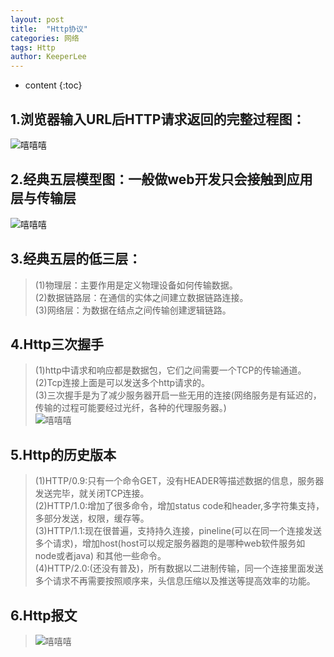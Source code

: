 ```yaml
---
layout: post
title:  "Http协议"
categories: 网络
tags: Http
author: KeeperLee
---
```


* content
{:toc}

## 1.浏览器输入URL后HTTP请求返回的完整过程图：





![嘻嘻嘻](/images/Http/Http.png)  
## 2.经典五层模型图：一般做web开发只会接触到应用层与传输层
![嘻嘻嘻](/images/Http/wucengmoxing.png)  
## 3.经典五层的低三层：  
> (1)物理层：主要作用是定义物理设备如何传输数据。  
(2)数据链路层：在通信的实体之间建立数据链路连接。  
(3)网络层：为数据在结点之间传输创建逻辑链路。

## 4.Http三次握手  
> (1)http中请求和响应都是数据包，它们之间需要一个TCP的传输通道。  
(2)Tcp连接上面是可以发送多个http请求的。  
(3)三次握手是为了减少服务器开启一些无用的连接(网络服务是有延迟的，传输的过程可能要经过光纤，各种的代理服务器。)  
![嘻嘻嘻](/images/Http/sanciwoshou.png)  

## 5.Http的历史版本  
>(1)HTTP/0.9:只有一个命令GET，没有HEADER等描述数据的信息，服务器发送完毕，就关闭TCP连接。  
(2)HTTP/1.0:增加了很多命令，增加status code和header,多字符集支持，多部分发送，权限，缓存等。  
(3)HTTP/1.1:现在很普遍，支持持久连接，pineline(可以在同一个连接发送多个请求)，增加host(host可以规定服务器跑的是哪种web软件服务如node或者java) 和其他一些命令。  
(4)HTTP/2.0:(还没有普及)，所有数据以二进制传输，同一个连接里面发送多个请求不再需要按照顺序来，头信息压缩以及推送等提高效率的功能。  

## 6.Http报文  
>![嘻嘻嘻](/images/Http/baowen.png)  
